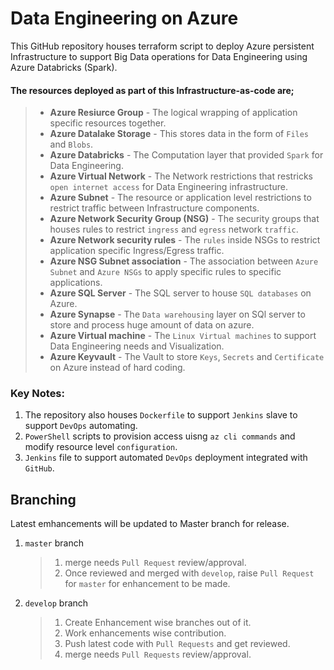 # Data Engineering on Azure

This GitHub repository houses terraform script to deploy Azure persistent Infrastructure to support Big Data operations for Data Engineering using Azure Databricks (Spark).

#### The resources deployed as part of this Infrastructure-as-code are;
> - **Azure Resiurce Group** - The logical wrapping of application specific resources together.
> - **Azure Datalake Storage** - This stores data in the form of `Files` and `Blobs`.
> - **Azure Databricks** - The Computation layer that provided `Spark` for Data Engineering.
> - **Azure Virtual Network** - The Network restrictions that restricks `open internet access` for Data Engineering infrastructure.
> - **Azure Subnet** - The resource or application level restrictions to restrict traffic between Infrastructure components.
> - **Azure Network Security Group (NSG)** - The security groups that houses rules to restrict `ingress` and `egress` network `traffic`.
> - **Azure Network security rules** - The `rules` inside NSGs to restrict application specific Ingress/Egress traffic.
> - **Azure NSG Subnet association** - The association between `Azure Subnet` and `Azure NSGs` to apply specific rules to specific applications.
> - **Azure SQL Server** - The SQL server to house `SQL databases` on Azure.
> - **Azure Synapse** - The `Data warehousing` layer on SQl server to store and process huge amount of data on azure.
> - **Azure Virtual machine** - The `Linux Virtual machines` to support Data Engineering needs and Visualization.
> - **Azure Keyvault** - The Vault to store `Keys`, `Secrets` and `Certificate` on Azure instead of hard coding.

### Key Notes:
1. The repository also houses `Dockerfile` to support `Jenkins` slave to support `DevOps` automating.
1. `PowerShell` scripts to provision access uisng `az cli commands` and modify resource level `configuration`.
1. `Jenkins` file to support automated `DevOps` deployment integrated with `GitHub`.

## Branching
Latest emhancements will be updated to Master branch for release.
1. `master` branch
    > 1. merge needs `Pull Request` review/approval.
    > 1. Once reviewed and merged with `develop`, raise `Pull Request` for `master` for enhancement to be made.

1. `develop` branch
    > 1. Create Enhancement wise branches out of it.
    > 1. Work enhancements wise contribution.
    > 1. Push latest code with `Pull Requests` and get reviewed.
    > 1. merge needs `Pull Requests` review/approval.